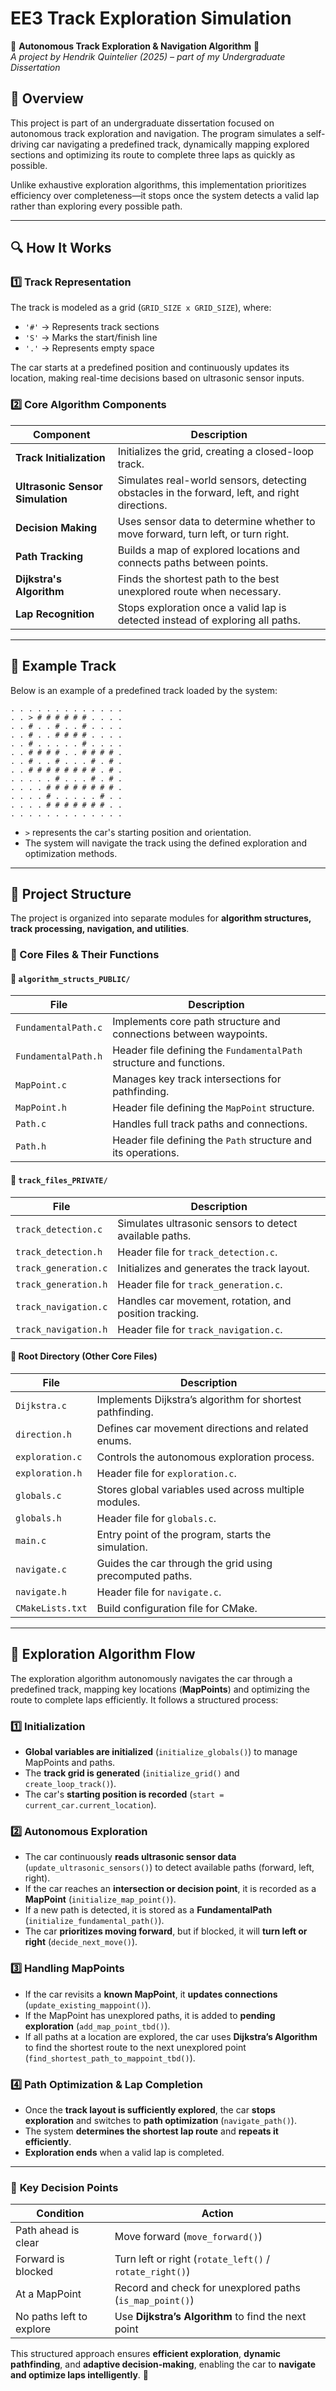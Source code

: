 # EE3 Track Exploration Simulation

🚗 **Autonomous Track Exploration & Navigation Algorithm** 🚗  
*A project by Hendrik Quintelier (2025) – part of my Undergraduate Dissertation*

## 📌 Overview

This project is part of an undergraduate dissertation focused on autonomous track exploration and navigation. The program simulates a self-driving car navigating a predefined track, dynamically mapping explored sections and optimizing its route to complete three laps as quickly as possible.

Unlike exhaustive exploration algorithms, this implementation prioritizes efficiency over completeness—it stops once the system detects a valid lap rather than exploring every possible path.

---

## 🔍 How It Works

### 1️⃣ Track Representation
The track is modeled as a grid (`GRID_SIZE x GRID_SIZE`), where:

- `'#'` → Represents track sections  
- `'S'` → Marks the start/finish line  
- `'.'` → Represents empty space  

The car starts at a predefined position and continuously updates its location, making real-time decisions based on ultrasonic sensor inputs.

### 2️⃣ Core Algorithm Components

| **Component**              | **Description** |
|----------------------------|----------------------------------------------------------------|
| **Track Initialization**    | Initializes the grid, creating a closed-loop track. |
| **Ultrasonic Sensor Simulation** | Simulates real-world sensors, detecting obstacles in the forward, left, and right directions. |
| **Decision Making**         | Uses sensor data to determine whether to move forward, turn left, or turn right. |
| **Path Tracking**           | Builds a map of explored locations and connects paths between points. |
| **Dijkstra's Algorithm**    | Finds the shortest path to the best unexplored route when necessary. |
| **Lap Recognition**         | Stops exploration once a valid lap is detected instead of exploring all paths. |

---


## 🏁 Example Track

Below is an example of a predefined track loaded by the system:

```plaintext
. . . . . . . . . . . . . 
. . > # # # # # # . . . . 
. . # . . # . . # . . . . 
. . # . . # # # # . . . . 
. . # . . . . . # . . . . 
. . # # # # . . # # # # . 
. . # . . # . . . # . # . 
. . # # # # # # # # . # . 
. . . . . # . . . # . # . 
. . . . # # # # # # # # . 
. . . . # . . . . . # . . 
. . . . # # # # # # # . . 
. . . . . . . . . . . . .
```

- `>` represents the car's starting position and orientation.
- The system will navigate the track using the defined exploration and optimization methods.

---
## 📂 Project Structure

The project is organized into separate modules for **algorithm structures, track processing, navigation, and utilities**.

### 🔧 Core Files & Their Functions

#### 📁 `algorithm_structs_PUBLIC/`
| File                    | Description |
|-------------------------|----------------------------------------------------------------|
| `FundamentalPath.c`     | Implements core path structure and connections between waypoints. |
| `FundamentalPath.h`     | Header file defining the `FundamentalPath` structure and functions. |
| `MapPoint.c`            | Manages key track intersections for pathfinding. |
| `MapPoint.h`            | Header file defining the `MapPoint` structure. |
| `Path.c`                | Handles full track paths and connections. |
| `Path.h`                | Header file defining the `Path` structure and its operations. |

#### 📁 `track_files_PRIVATE/`
| File                    | Description |
|-------------------------|----------------------------------------------------------------|
| `track_detection.c`     | Simulates ultrasonic sensors to detect available paths. |
| `track_detection.h`     | Header file for `track_detection.c`. |
| `track_generation.c`    | Initializes and generates the track layout. |
| `track_generation.h`    | Header file for `track_generation.c`. |
| `track_navigation.c`    | Handles car movement, rotation, and position tracking. |
| `track_navigation.h`    | Header file for `track_navigation.c`. |

#### 📁 Root Directory (Other Core Files)
| File                    | Description |
|-------------------------|----------------------------------------------------------------|
| `Dijkstra.c`            | Implements Dijkstra’s algorithm for shortest pathfinding. |
| `direction.h`           | Defines car movement directions and related enums. |
| `exploration.c`         | Controls the autonomous exploration process. |
| `exploration.h`         | Header file for `exploration.c`. |
| `globals.c`             | Stores global variables used across multiple modules. |
| `globals.h`             | Header file for `globals.c`. |
| `main.c`                | Entry point of the program, starts the simulation. |
| `navigate.c`            | Guides the car through the grid using precomputed paths. |
| `navigate.h`            | Header file for `navigate.c`. |
| `CMakeLists.txt`        | Build configuration file for CMake. |

---

## 🚗 Exploration Algorithm Flow

The exploration algorithm autonomously navigates the car through a predefined track, mapping key locations (**MapPoints**) and optimizing the route to complete laps efficiently. It follows a structured process:

### 1️⃣ **Initialization**
- **Global variables are initialized** (`initialize_globals()`) to manage MapPoints and paths.
- The **track grid is generated** (`initialize_grid()` and `create_loop_track()`).
- The car's **starting position is recorded** (`start = current_car.current_location`).

### 2️⃣ **Autonomous Exploration**
- The car continuously **reads ultrasonic sensor data** (`update_ultrasonic_sensors()`) to detect available paths (forward, left, right).
- If the car reaches an **intersection or decision point**, it is recorded as a **MapPoint** (`initialize_map_point()`).
- If a new path is detected, it is stored as a **FundamentalPath** (`initialize_fundamental_path()`).
- The car **prioritizes moving forward**, but if blocked, it will **turn left or right** (`decide_next_move()`).

### 3️⃣ **Handling MapPoints**
- If the car revisits a **known MapPoint**, it **updates connections** (`update_existing_mappoint()`).
- If the MapPoint has unexplored paths, it is added to **pending exploration** (`add_map_point_tbd()`).
- If all paths at a location are explored, the car uses **Dijkstra’s Algorithm** to find the shortest route to the next unexplored point (`find_shortest_path_to_mappoint_tbd()`).

### 4️⃣ **Path Optimization & Lap Completion**
- Once the **track layout is sufficiently explored**, the car **stops exploration** and switches to **path optimization** (`navigate_path()`).
- The system **determines the shortest lap route** and **repeats it efficiently**.
- **Exploration ends** when a valid lap is completed.

---

### 🔁 **Key Decision Points**
| Condition | Action |
|-----------|--------|
| Path ahead is clear | Move forward (`move_forward()`) |
| Forward is blocked | Turn left or right (`rotate_left()` / `rotate_right()`) |
| At a MapPoint | Record and check for unexplored paths (`is_map_point()`) |
| No paths left to explore | Use **Dijkstra’s Algorithm** to find the next point |

This structured approach ensures **efficient exploration**, **dynamic pathfinding**, and **adaptive decision-making**, enabling the car to **navigate and optimize laps intelligently**. 🚀  



